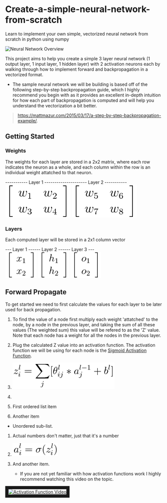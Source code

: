 # Create-a-simple-neural-network-from-scratch
Learn to implement your own simple, vectorized neural network from scratch in python using numpy

![Neural Network Overview](https://matthewmazur.files.wordpress.com/2018/03/neural_network-9.png)  

This project aims to help you create a simple 3 layer neural network (1 output layer, 1 input layer, 1 hidden layer) with 2 activation neurons each by walking through how to implement forward and backpropagation in a vectorized format.   
  
- The sample neural network we will be building is based off of the following step-by-step backpropagation guide, which I highly recommend you begin with as it provides an excellent in-depth intuition for how each part of backpropagation is computed and will help you understand the vectorization a bit better.

> https://mattmazur.com/2015/03/17/a-step-by-step-backpropagation-example/.  




## Getting Started

### Weights  
The weights for each layer are stored in a 2x2 matrix, where each row indicates the neuron as a whole, and each column within the row is an individual weight attatched to that neuron. 
  
----------- Layer 1 --------------------- Layer 2 -----------  
![Layer1_weights](/Images/layer1_weights.png) ![Layer1_weights](/Images/layer2_weights.png)

### Layers  
Each computed layer will be stored in a 2x1 column vector 
  
--- Layer 1 ------ Layer 2 ------ Layer 3 ---  
![Layer1](/Images/Layer1.png) ![Layer2](/Images/layer2.png) ![Layer3](/Images/layer3.png)
  

## Forward Propagate

To get started we need to first calculate the values for each layer to be later used for back propagation.  

1. To find the value of a node first multiply each weight 'attatched' to the node, by a node in the previous layer, and taking the sum of all these values (The weighted sum) this value will be refered to as the 'Z' value. Note that each node has a weight for all the nodes in the previous layer. 
  
2. Plug the calculated Z value into an activation function. The activation function we will be using for each node is the [Sigmoid Activation Function](https://en.wikipedia.org/wiki/Sigmoid_function).   
  
  1. ![Weighted sum / Z  Calculation](/Images/z_calculation.png)   

  2. 
      
 
 
1. First ordered list item
2. Another item
  * Unordered sub-list. 
1. Actual numbers don't matter, just that it's a number
  1. ![Activation Calculation](/Images/activation_calculation.png)
4. And another item.

    
  
   * If you are not yet familiar with how activation functions work I highly recommend watching this video on the topic.

<a href="http://www.youtube.com/watch?feature=player_embedded&v=m0pIlLfpXWE
" target="_blank"><img src="http://img.youtube.com/vi/m0pIlLfpXWE/0.jpg"
alt="Activation Function Video" width="220" height="160" border="10" /></a>



